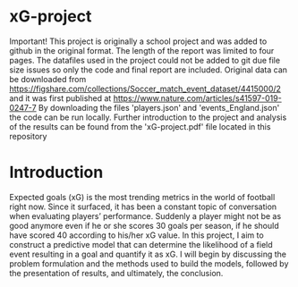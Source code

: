 # xG-project
Important! This project is originally a school project and was added to github in the original format. The length of the report was limited to four pages.
The datafiles used in the project could not be added to git due file size issues so only the code and final report are included.
Original data can be downloaded from https://figshare.com/collections/Soccer_match_event_dataset/4415000/2 and it was first published at https://www.nature.com/articles/s41597-019-0247-7
By downloading the files 'players.json' and 'events_England.json' the code can be run locally. Further introduction to the project and analysis of the results can be found from the 'xG-project.pdf' file located in this repository

# Introduction
Expected goals (xG) is the most trending metrics in the world of football right now. Since it surfaced, it has 
been a constant topic of conversation when evaluating players’ performance. Suddenly a player might not be 
as good anymore even if he or she scores 30 goals per season, if he should have scored 40 according to his/her 
xG value. In this project, I aim to construct a predictive model that can determine the likelihood of a field event 
resulting in a goal and quantify it as xG. I will begin by discussing the problem formulation and the methods 
used to build the models, followed by the presentation of results, and ultimately, the conclusion. 




